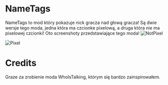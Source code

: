 # NameTags
NameTags to mod który pokazuje nick gracza nad głową gracza!
Są dwie wersje tego moda, jedna która ma czcionke pixelową, a druga która nie ma pixelowej czcionki!
Oto screenshoty przedstawiające tego moda!
![NotPixel](https://github.com/czangilos/NameTags/assets/105159081/0290d18d-ef00-4c78-9686-436bab6c6b79)



![Pixel](https://github.com/czangilos/NameTags/assets/105159081/b2d277c2-48c9-441c-8728-a6688d8a6e23)

# Credits
Graze za zrobienie moda WhoIsTalking, którym się bardzo zainspirowałem.
